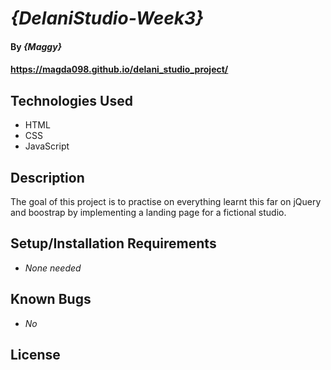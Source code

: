 # _{DelaniStudio-Week3}_

#### By _**{Maggy}**_

#### https://magda098.github.io/delani_studio_project/

## Technologies Used

* HTML
* CSS
* JavaScript


## Description

 The goal of this project is to practise on everything learnt this far on jQuery and boostrap by implementing a landing page for a fictional studio.



## Setup/Installation Requirements

* _None needed_



## Known Bugs

* _No_


## License
